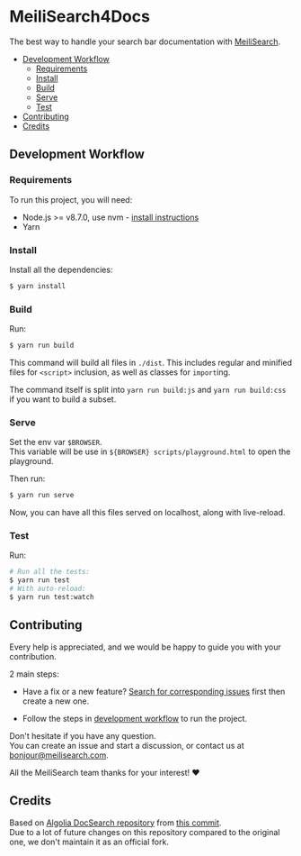 # MeiliSearch4Docs <!-- omit in toc -->

The best way to handle your search bar documentation with [MeiliSearch](https://github.com/meilisearch/MeiliSearch).

<!-- START doctoc generated TOC please keep comment here to allow auto update -->
<!-- DON'T EDIT THIS SECTION, INSTEAD RE-RUN doctoc TO UPDATE -->
<!-- You can install de TOC plugin on VSCode and other text editors -->

- [Development Workflow](#development-workflow)
  - [Requirements](#requirements)
  - [Install](#install)
  - [Build](#build)
  - [Serve](#serve)
  - [Test](#test)
- [Contributing](#contributing)
- [Credits](#credits)

<!-- END doctoc generated TOC please keep comment here to allow auto update -->

## Development Workflow

### Requirements

To run this project, you will need:

- Node.js >= v8.7.0, use nvm - [install instructions][1]
- Yarn

### Install

Install all the dependencies:

```bash
$ yarn install
```

### Build

Run:

```bash
$ yarn run build
```

This command will build all files in `./dist`. This includes regular and minified files for `<script>` inclusion, as well as classes for `import`ing.

The command itself is split into `yarn run build:js` and `yarn run build:css` if you want to build a subset.

### Serve

Set the env var `$BROWSER`.<br>
This variable will be use in `${BROWSER} scripts/playground.html` to open the playground.

Then run:

```bash
$ yarn run serve
```

Now, you can have all this files served on localhost, along with live-reload.

### Test

Run:

```bash
# Run all the tests:
$ yarn run test
# With auto-reload:
$ yarn run test:watch
```

## Contributing

Every help is appreciated, and we would be happy to guide you with your contribution.

2 main steps:

- Have a fix or a new feature? [Search for corresponding issues][2] first then create a new one.

- Follow the steps in [development workflow](/#development-workflow) to run the project.

Don't hesitate if you have any question.<br>
You can create an issue and start a discussion, or contact us at [bonjour@meilisearch.com](mailito:bonjour@meilisearch.com).

All the MeiliSearch team thanks for your interest! ♥️

## Credits

Based on [Algolia DocSearch repository][3] from [this commit][4].<br>
Due to a lot of future changes on this repository compared to the original one, we don't maintain it as an official fork.

[1]: https://github.com/creationix/nvm#install-script
[2]: https://github.com/meilisearch/meilisearch4docs/issues
[3]: https://github.com/algolia/docsearch
[4]: https://github.com/algolia/docsearch/commit/4c32b6f80b753f592de83351116664bf74b10297
